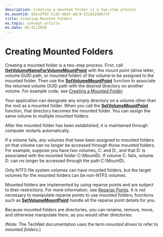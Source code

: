 ```yaml
---
description: Creating a mounted folder is a two-step process.
ms.assetid: 02ecdf93-1133-48af-a6c9-52142256673f
title: Creating Mounted Folders
ms.topic: concept-article
ms.date: 05/31/2018
---
```


# Creating Mounted Folders

Creating a mounted folder is a two-step process. First, call [**GetVolumeNameForVolumeMountPoint**](/windows/desktop/api/FileAPI/nf-fileapi-getvolumenameforvolumemountpointw) with the mount point (drive letter, volume GUID path, or mounted folder) of the volume to be assigned to the mounted folder. Then use the [**SetVolumeMountPoint**](/windows/desktop/api/WinBase/nf-winbase-setvolumemountpointa) function to associate the returned volume GUID path with the desired directory on another volume. For example code, see [Creating a Mounted Folder](mounting-a-volume-at-a-mount-point.md).

Your application can designate any empty directory on a volume other than the root as a mounted folder. When you call the [**SetVolumeMountPoint**](/windows/desktop/api/WinBase/nf-winbase-setvolumemountpointa) function, that directory becomes the mounted folder. You can assign the same volume to multiple mounted folders.

After the mounted folder has been established, it is maintained through computer restarts automatically.

If a volume fails, any volumes that have been assigned to mounted folders on that volume can no longer be accessed through those mounted folders. For example, suppose you have two volumes, C: and D:, and that D: is associated with the mounted folder C:\\MountD\\. If volume C: fails, volume D: can no longer be accessed through the path C:\\MountD\\.

Only NTFS file system volumes can have mounted folders, but the target volumes for the mounted folders can be non-NTFS volumes.

Mounted folders are implemented by using reparse points and are subject to their restrictions. For more information, see [Reparse Points](reparse-points.md). It is not necessary to manipulate reparse points to use mounted folders; functions such as [**SetVolumeMountPoint**](/windows/desktop/api/WinBase/nf-winbase-setvolumemountpointa) handle all the reparse point details for you.

Because mounted folders are directories, you can rename, remove, move, and otherwise manipulate them, as you would other directories.

(Note: The TechNet documentation uses the term *mounted drives* to refer to *mounted folders*.)

 

 



